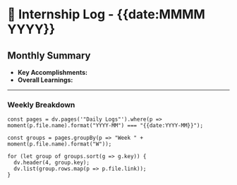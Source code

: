 
# 📅 Internship Log - {{date:MMMM YYYY}}

## Monthly Summary
- **Key Accomplishments:** 
- **Overall Learnings:** 

---

### Weekly Breakdown

```dataviewjs
const pages = dv.pages('"Daily Logs"').where(p => moment(p.file.name).format("YYYY-MM") === "{{date:YYYY-MM}}");

const groups = pages.groupBy(p => "Week " + moment(p.file.name).format("W"));

for (let group of groups.sort(g => g.key)) {
  dv.header(4, group.key);
  dv.list(group.rows.map(p => p.file.link));
}
```